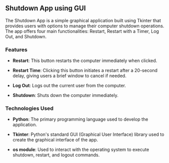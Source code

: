 ## Shutdown App using GUI

The Shutdown App is a simple graphical application built using Tkinter that provides users with options to manage their computer shutdown operations. The app offers four main functionalities: Restart, Restart with a Timer, Log Out, and Shutdown.

### Features

- **Restart**: This button restarts the computer immediately when clicked.
  
- **Restart Time**: Clicking this button initiates a restart after a 20-second delay, giving users a brief window to cancel if needed.
  
- **Log Out**: Logs out the current user from the computer.
  
- **Shutdown**: Shuts down the computer immediately.

### Technologies Used

- **Python**: The primary programming language used to develop the application.
  
- **Tkinter**: Python's standard GUI (Graphical User Interface) library used to create the graphical interface of the app.
  
- **os module**: Used to interact with the operating system to execute shutdown, restart, and logout commands.
